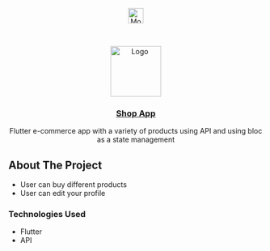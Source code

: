 <p align="center">
<a href="https://linkedin.com/in/mohamedamraboalazm" target="blank"><img align="center" src="https://cdn.jsdelivr.net/npm/simple-icons@3.0.1/icons/linkedin.svg" alt="MohamedAmrAboalazm" height="30" width="30" /></a>
</p>




<!-- PROJECT LOGO -->
<br />
<p align="center">
  <a href="https://drive.google.com/file/d/1vc_0YJ9IX2Arn--2waFlvB0g1KW4D5HI/view?usp=sharing">
    <img src="https://icon-library.com/images/shopping-app-icon/shopping-app-icon-18.jpg" alt="Logo" width="100" height="100">
  </a>

  <a href="https://drive.google.com/file/d/1vc_0YJ9IX2Arn--2waFlvB0g1KW4D5HI/view?usp=sharing">
      <h3 align="center">Shop App</h3>

  </a>

  <p align="center">
    Flutter e-commerce app with a variety of products using API and using 
bloc as a state management
    <br />
   
  </p>
</p>






<!-- ABOUT THE PROJECT -->
## About The Project



* User can buy different products
* User can edit your profile



### Technologies Used

* Flutter
* API

